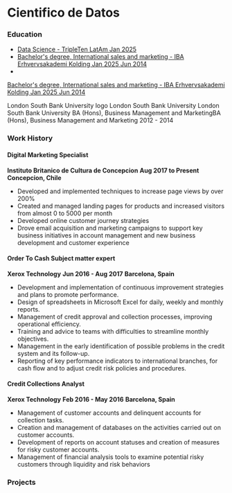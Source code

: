 # Cientifico de Datos

### Education

* <u>Data Science - TripleTen LatAm Jan 2025</u>
* <u>Bachelor's degree, International sales and marketing - IBA Erhvervsakademi Kolding Jan 2025 Jun 2014</u>
*

<u>Bachelor's degree, International sales and marketing - IBA Erhvervsakademi Kolding Jan 2025 Jun 2014</u>


London South Bank University logo
London South Bank University
London South Bank University
BA (Hons), Business Management and MarketingBA (Hons), Business Management and Marketing
2012 - 2014

### Work History

#### Digital Marketing Specialist
**Instituto Britanico de Cultura de Concepcion**
**Aug 2017 to Present**
**Concepcion, Chile**
- Developed and implemented techniques to increase page views by over 200%
- Created and managed landing pages for products and increased visitors from almost 0 to 5000 per month
- Developed online customer journey strategies
- Drove email acquisition and marketing campaigns to support key business initiatives in account management and new business development and customer experience

#### Order To Cash Subject matter expert
**Xerox Technology**
**Jun 2016 - Aug 2017**
**Barcelona, Spain**
- Development and implementation of continuous improvement strategies and plans to promote performance.
- Design of spreadsheets in Microsoft Excel for daily, weekly and monthly reports.
- Management of credit approval and collection processes, improving operational efficiency.
- Training and advice to teams with difficulties to streamline monthly objectives.
- Management in the early identification of possible problems in the credit system and its follow-up.
- Reporting of key performance indicators to international branches, for cash flow and to adjust credit risk policies and procedures.

#### Credit Collections Analyst
**Xerox Technology**
**Feb 2016 - May 2016**
**Barcelona, Spain**
- Management of customer accounts and delinquent accounts for collection tasks.
- Creation and management of databases on the activities carried out on customer accounts.
- Development of reports on account statuses and creation of measures for risky customer accounts.
- Management of financial analysis tools to examine potential risky customers through liquidity and risk behaviors

### Projects

